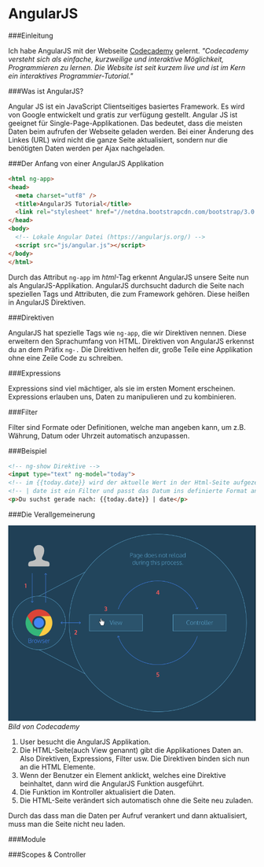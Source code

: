 AngularJS
=========

###Einleitung

Ich habe AngularJS mit der Webseite [Codecademy](http://www.codecademy.com) gelernt. *"Codecademy versteht sich als einfache, kurzweilige und interaktive Möglichkeit, Programmieren zu lernen. Die Website ist seit kurzem live und ist im Kern ein interaktives Programmier-Tutorial."*


###Was ist AngularJS?

Angular JS ist ein JavaScript Clientseitiges basiertes Framework. Es wird von Google entwickelt und gratis zur verfügung gestellt. Angular JS ist geeignet für Single-Page-Applikationen. Das bedeutet, dass die meisten Daten beim aufrufen der Webseite geladen werden. Bei einer Änderung des Linkes (URL) wird nicht die ganze Seite aktualisiert, sondern nur die benötigten Daten werden per Ajax nachgeladen.

###Der Anfang von einer AngularJS Applikation

```html
<html ng-app>
<head>
  <meta charset="utf8" />
  <title>AngularJS Tutorial</title>
  <link rel="stylesheet" href="//netdna.bootstrapcdn.com/bootstrap/3.0.3/css/bootstrap.min.css">
</head>
<body>
  <!-- Lokale Angular Datei (https://angularjs.org/) -->
  <script src="js/angular.js"></script>
</body>
</html>
```
Durch das Attribut `ng-app` im *html*-Tag erkennt AngularJS unsere Seite nun als AngularJS-Applikation. AngularJS durchsucht dadurch die Seite nach speziellen Tags und Attributen, die zum Framework gehören. Diese heißen in AngularJS Direktiven.

###Direktiven

AngularJS hat spezielle Tags wie `ng-app`, die wir Direktiven nennen. Diese erweitern den Sprachumfang von HTML. Direktiven von AngularJS erkennst du an dem Präfix `ng-.` Die Direktiven helfen dir, große Teile eine Applikation ohne eine Zeile Code zu schreiben.

###Expressions

Expressions sind viel mächtiger, als sie im ersten Moment erscheinen. Expressions erlauben uns, Daten zu manipulieren und zu kombinieren.

###Filter

Filter sind Formate oder Definitionen, welche man angeben kann, um z.B. Währung, Datum oder Uhrzeit automatisch anzupassen.


###Beispiel

```html
<!-- ng-show Direktive -->
<input type="text" ng-model="today">
<!-- im {{today.date}} wird der aktuelle Wert in der Html-Seite aufgezeig, dies ist eine Expression-->
<!-- | date ist ein Filter und passt das Datum ins definierte Format an -->
<p>Du suchst gerade nach: {{today.date}} | date</p>
```
###Die Verallgemeinerung

![Generallisierung Bild](https://github.com/michaelhaenzi/angularjs/blob/master/generallisiert.PNG)
*Bild von Codecademy*

1. User besucht die AngularJS Applikation.
2. Die HTML-Seite(auch View genannt) gibt die Applikationes Daten an. Also Direktiven, Expressions, Filter usw. Die Direktiven binden sich nun an die HTML Elemente.
3. Wenn der Benutzer ein Element anklickt, welches eine Direktive beinhaltet, dann wird die AngularJS Funktion ausgeführt.
4. Die Funktion im Kontroller aktualisiert die Daten.
5. Die HTML-Seite verändert sich automatisch ohne die Seite neu zuladen.

Durch das dass man die Daten per Aufruf verankert und dann aktualisiert, muss man die Seite nicht neu laden.





###Module

###Scopes & Controller
